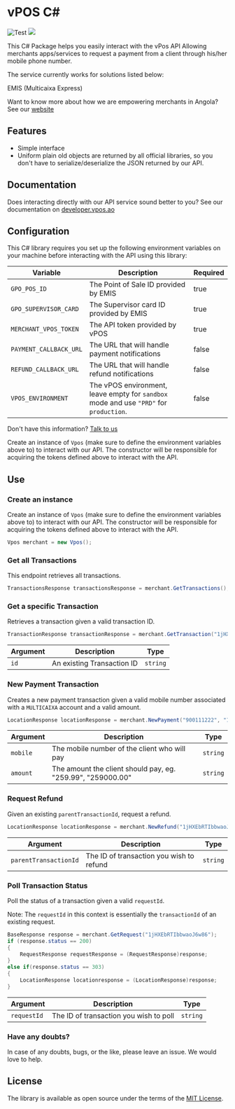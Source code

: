 # vPOS C#
![Test](https://github.com/nextbss/vpos-csharp/workflows/Test/badge.svg?branch=main)
[![](https://img.shields.io/badge/nextbss-opensource-blue.svg)](https://www.nextbss.co.ao)

This C# Package helps you easily interact with the vPos API
Allowing merchants apps/services to request a payment from a client through his/her mobile phone number.

The service currently works for solutions listed below:

EMIS (Multicaixa Express)

Want to know more about how we are empowering merchants in Angola? See our [website](https://vpos.ao)

## Features
- Simple interface
- Uniform plain old objects are returned by all official libraries, so you don't have
to serialize/deserialize the JSON returned by our API.

## Documentation
Does interacting directly with our API service sound better to you? 
See our documentation on [developer.vpos.ao](https://developer.vpos.ao)

## Configuration
This C# library requires you set up the following environment variables on your machine before
interacting with the API using this library:

| Variable | Description | Required |
| --- | --- | --- |
| `GPO_POS_ID` | The Point of Sale ID provided by EMIS | true |
| `GPO_SUPERVISOR_CARD` | The Supervisor card ID provided by EMIS | true |
| `MERCHANT_VPOS_TOKEN` | The API token provided by vPOS | true |
| `PAYMENT_CALLBACK_URL` | The URL that will handle payment notifications | false |
| `REFUND_CALLBACK_URL` | The URL that will handle refund notifications | false |
| `VPOS_ENVIRONMENT` | The vPOS environment, leave empty for `sandbox` mode and use `"PRD"` for `production`.  | false |

Don't have this information? [Talk to us](suporte@vpos.ao)

Create an instance of `Vpos` (make sure to define the environment variables above to) to interact with our API. 
The constructor will be responsible for acquiring the tokens defined above to interact with the API.

## Use

### Create an instance
Create an instance of `Vpos` (make sure to define the environment variables above to) to interact with our API. 
The constructor will be responsible for acquiring the tokens defined above to interact with the API. 
```c#
Vpos merchant = new Vpos();
```

### Get all Transactions
This endpoint retrieves all transactions.

```c#
TransactionsResponse transactionsResponse = merchant.GetTransactions();
```

### Get a specific Transaction
Retrieves a transaction given a valid transaction ID.
```c#
TransactionResponse transactionResponse = merchant.GetTransaction("1jHXEbRTIbbwaoJ6w86");
```

| Argument | Description | Type |
| --- | --- | --- |
| `id` | An existing Transaction ID | `string`

### New Payment Transaction
Creates a new payment transaction given a valid mobile number associated with a `MULTICAIXA` account
and a valid amount.

```c#
LocationResponse locationResponse = merchant.NewPayment("900111222", "123.45");
```

| Argument | Description | Type |
| --- | --- | --- |
| `mobile` | The mobile number of the client who will pay | `string`
| `amount` | The amount the client should pay, eg. "259.99", "259000.00" | `string`

### Request Refund
Given an existing `parentTransactionId`, request a refund.

```c#
LocationResponse locationResponse = merchant.NewRefund("1jHXEbRTIbbwaoJ6w86");
```

| Argument | Description | Type |
| --- | --- | --- |
| `parentTransactionId` | The ID of transaction you wish to refund | `string`

### Poll Transaction Status
Poll the status of a transaction given a valid `requestId`.

Note: The `requestId` in this context is essentially the `transactionId` of an existing request. 

```c#
BaseResponse response = merchant.GetRequest("1jHXEbRTIbbwaoJ6w86");
if (response.status == 200)
{
    RequestResponse requestResponse = (RequestResponse)response;
}
else if(response.status == 303)
{
    LocationResponse locationresponse = (LocationResponse)response;
}
```

| Argument | Description | Type |
| --- | --- | --- |
| `requestId` | The ID of transaction you wish to poll | `string`


### Have any doubts?
In case of any doubts, bugs, or the like, please leave an issue. We would love to help.

License
----------------

The library is available as open source under the terms of the [MIT License](http://opensource.org/licenses/MIT).
